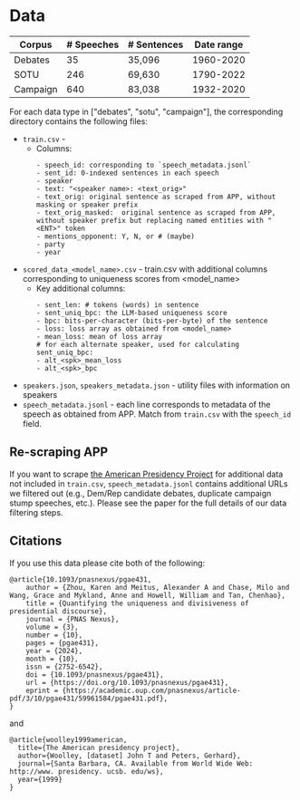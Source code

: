 # Data

| Corpus | # Speeches | # Sentences | Date range |
| -------- | -------- | -------- | -------- |
| Debates   | 35   | 35,096   | 1960-2020  |
| SOTU   | 246   | 69,630  | 1790-2022   |
| Campaign  | 640   | 83,038   | 1932-2020   |


For each data type in ["debates", "sotu", "campaign"], the corresponding directory contains the following files:
- `train.csv` - 
    - Columns:
        ```
        - speech_id: corresponding to `speech_metadata.jsonl`
        - sent_id: 0-indexed sentences in each speech
        - speaker
        - text: "<speaker name>: <text_orig>"
        - text_orig: original sentence as scraped from APP, without masking or speaker prefix
        - text_orig_masked:  original sentence as scraped from APP, without speaker prefix but replacing named entities with "<ENT>" token 
        - mentions_opponent: Y, N, or # (maybe)
        - party 
        - year
        ```
- `scored_data_<model_name>.csv` - train.csv with additional columns corresponding to uniqueness scores from <model_name>
    - Key additional columns:
        ```
        - sent_len: # tokens (words) in sentence
        - sent_uniq_bpc: the LLM-based uniqueness score
        - bpc: bits-per-character (bits-per-byte) of the sentence
        - loss: loss array as obtained from <model_name>
        - mean_loss: mean of loss array
        # for each alternate speaker, used for calculating sent_uniq_bpc:
        - alt_<spk>_mean_loss
        - alt_<spk>_bpc
        ```
- `speakers.json`, `speakers_metadata.json` - utility files with information on speakers
- `speech_metadata.jsonl` - each line corresponds to metadata of the speech as obtained from APP. Match from `train.csv` with the `speech_id` field.


## Re-scraping APP
If you want to scrape [the American Presidency Project](https://www.presidency.ucsb.edu/documents) for additional data not included in `train.csv`, `speech_metadata.jsonl` contains additional URLs we filtered out (e.g., Dem/Rep candidate debates, duplicate campaign stump speeches, etc.). Please see the paper for the full details of our data filtering steps.


## Citations

If you use this data please cite both of the following:
```
@article{10.1093/pnasnexus/pgae431,
    author = {Zhou, Karen and Meitus, Alexander A and Chase, Milo and Wang, Grace and Mykland, Anne and Howell, William and Tan, Chenhao},
    title = {Quantifying the uniqueness and divisiveness of presidential discourse},
    journal = {PNAS Nexus},
    volume = {3},
    number = {10},
    pages = {pgae431},
    year = {2024},
    month = {10},
    issn = {2752-6542},
    doi = {10.1093/pnasnexus/pgae431},
    url = {https://doi.org/10.1093/pnasnexus/pgae431},
    eprint = {https://academic.oup.com/pnasnexus/article-pdf/3/10/pgae431/59961584/pgae431.pdf},
}
```

and 
```
@article{woolley1999american,
  title={The American presidency project},
  author={Woolley, [dataset] John T and Peters, Gerhard},
  journal={Santa Barbara, CA. Available from World Wide Web: http://www. presidency. ucsb. edu/ws},
  year={1999}
}
```
